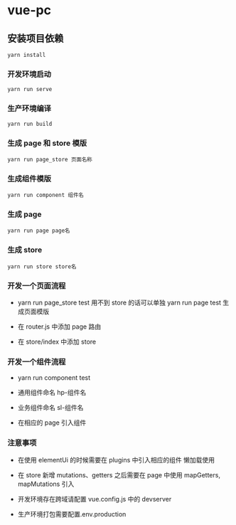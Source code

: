 # vue-pc

## 安装项目依赖

```
yarn install
```

### 开发环境启动

```
yarn run serve
```

### 生产环境编译

```
yarn run build
```

### 生成 page 和 store 模版

```
yarn run page_store 页面名称
```

### 生成组件模版

```
yarn run component 组件名
```

### 生成 page

```
yarn run page page名
```

### 生成 store

```
yarn run store store名
```

### 开发一个页面流程

- yarn run page_store test 用不到 store 的话可以单独 yarn run page test 生成页面模版

- 在 router.js 中添加 page 路由

- 在 store/index 中添加 store

### 开发一个组件流程

- yarn run component test

- 通用组件命名 hp-组件名

- 业务组件命名 sl-组件名

- 在相应的 page 引入组件

### 注意事项

- 在使用 elementUi 的时候需要在 plugins 中引入相应的组件 懒加载使用

- 在 store 新增 mutations、getters 之后需要在 page 中使用 mapGetters, mapMutations 引入

- 开发环境存在跨域请配置 vue.config.js 中的 devserver

- 生产环境打包需要配置.env.production
